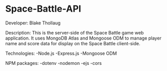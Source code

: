 # Space-Battle-API
Developer: Blake Thollaug

Description: This is the server-side of the Space Battle game web application. It uses MongoDB Atlas and Mongoose ODM to manage player name and score data for display on the Space Battle client-side.

Technologies:
-Node.js
-Express.js
-Mongoose ODM

NPM packages:
-dotenv
-nodemon
-ejs
-cors